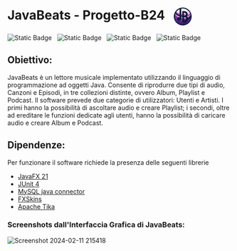 # **JavaBeats** - Progetto-B24 &nbsp; <img align="top" src="src/it/unipv/ingsfw/JavaBeats/view/resources/icons/Logo.png" width="40" />

<p float="left">
  <img alt="Static Badge" src="https://img.shields.io/badge/Backend-Java%20SE%2021-blueviolet?style=for-the-badge&logo=Intellij-IDEA&labelColor=rgb(40%2C%2040%2C%2040)">
  &nbsp;
  <img alt="Static Badge" src="https://img.shields.io/badge/Frontend-JavaFX%2021-red?style=for-the-badge&logo=ORACLE&labelColor=rgb(40%2C%2040%2C%2040)">
  &nbsp;  
  <img alt="Static Badge" src="https://img.shields.io/badge/Database-MySQL%208-lightblue?style=for-the-badge&logo=MySQL&labelColor=rgb(40%2C%2040%2C%2040)">
  &nbsp;
  <img alt="Static Badge" src="https://img.shields.io/badge/Test-JUnit%204-lightgreen?style=for-the-badge&logo=TestCafe&labelColor=rgb(40%2C%2040%2C%2040)">
</p>

## Obiettivo:

JavaBeats è un lettore musicale implementato utilizzando il linguaggio di programmazione ad oggetti Java. 
Consente di riprodurre due tipi di audio, Canzoni e Episodi, in tre collezioni distinte, ovvero Album, Playlist e Podcast. Il software prevede due categorie di utilizzatori: Utenti e Artisti. I primi hanno la possibilità di ascoltare audio e creare Playlist; i secondi, oltre ad ereditare le funzioni dedicate agli utenti, hanno la possibilità di caricare audio e creare Album e Podcast.

## Dipendenze:

Per funzionare il software richiede la presenza delle seguenti librerie
- [JavaFX 21](https://gluonhq.com/products/javafx/)
- [JUnit 4](https://github.com/junit-team/junit4/releases/tag/r4.13.2)
- [MySQL java connector](https://github.com/mysql/mysql-connector-j)
- [FXSkins](https://github.com/dukke/FXSkins/releases/tag/1.0.0)
- [Apache Tika](https://www.apache.org/dyn/closer.lua/tika/2.9.1/tika-app-2.9.1.jar)

### Screenshots dall'Interfaccia Grafica di JavaBeats:
![Screenshot 2024-02-11 215418](https://github.com/IngSW-unipv/Progetto-B24/assets/150829640/8f872e79-c3d4-4ec6-9802-f93d2b70c38f)
